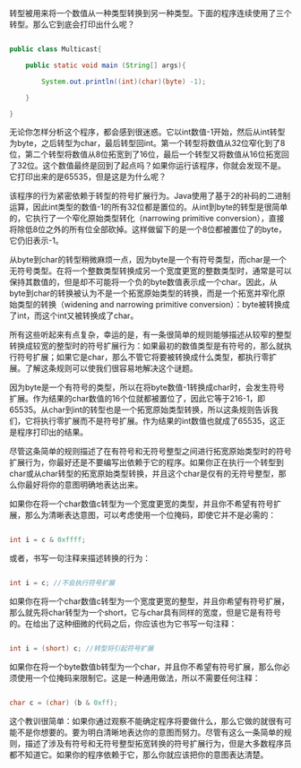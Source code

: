 转型被用来将一个数值从一种类型转换到另一种类型。下面的程序连续使用了三个转型。那么它到底会打印出什么呢？
```java   
public class Multicast{
	public static void main (String[] args){
		System.out.println((int)(char)(byte) -1);
	}
}
```
无论你怎样分析这个程序，都会感到很迷惑。它以int数值-1开始，然后从int转型为byte，之后转型为char，最后转型回int。第一个转型将数值从32位窄化到了8位，第二个转型将数值从8位拓宽到了16位，最后一个转型又将数值从16位拓宽回了32位。这个数值最终是回到了起点吗？如果你运行该程序，你就会发现不是。它打印出来的是65535，但是这是为什么呢？ 
该程序的行为紧密依赖于转型的符号扩展行为。Java使用了基于2的补码的二进制运算，因此int类型的数值-1的所有32位都是置位的。从int到byte的转型是很简单的，它执行了一个窄化原始类型转化（narrowing primitive conversion），直接将除低8位之外的所有位全部砍掉。这样做留下的是一个8位都被置位了的byte，它仍旧表示-1。 
从byte到char的转型稍微麻烦一点，因为byte是一个有符号类型，而char是一个无符号类型。在将一个整数类型转换成另一个宽度更宽的整数类型时，通常是可以保持其数值的，但是却不可能将一个负的byte数值表示成一个char。因此，从byte到char的转换被认为不是一个拓宽原始类型的转换，而是一个拓宽并窄化原始类型的转换（widening and narrowing primitive conversion）：byte被转换成了int，而这个int又被转换成了char。 
所有这些听起来有点复杂，幸运的是，有一条很简单的规则能够描述从较窄的整型转换成较宽的整型时的符号扩展行为：如果最初的数值类型是有符号的，那么就执行符号扩展；如果它是char，那么不管它将要被转换成什么类型，都执行零扩展。了解这条规则可以使我们很容易地解决这个谜题。 
因为byte是一个有符号的类型，所以在将byte数值-1转换成char时，会发生符号扩展。作为结果的char数值的16个位就都被置位了，因此它等于216-1，即65535。从char到int的转型也是一个拓宽原始类型转换，所以这条规则告诉我们，它将执行零扩展而不是符号扩展。作为结果的int数值也就成了65535，这正是程序打印出的结果。 
尽管这条简单的规则描述了在有符号和无符号整型之间进行拓宽原始类型时的符号扩展行为，你最好还是不要编写出依赖于它的程序。如果你正在执行一个转型到char或从char转型的拓宽原始类型转换，并且这个char是仅有的无符号整型，那么你最好将你的意图明确地表达出来。 
如果你在将一个char数值c转型为一个宽度更宽的类型，并且你不希望有符号扩展，那么为清晰表达意图，可以考虑使用一个位掩码，即使它并不是必需的： 
```java  
int i = c & 0xffff;
```
或者，书写一句注释来描述转换的行为： 
```java  
int i = c; //不会执行符号扩展
```
如果你在将一个char数值c转型为一个宽度更宽的整型，并且你希望有符号扩展，那么就先将char转型为一个short，它与char具有同样的宽度，但是它是有符号的。在给出了这种细微的代码之后，你应该也为它书写一句注释： 
```java  
int i = (short) c; //转型将引起符号扩展
```
如果你在将一个byte数值b转型为一个char，并且你不希望有符号扩展，那么你必须使用一个位掩码来限制它。这是一种通用做法，所以不需要任何注释： 
```java  
char c = (char) (b & 0xff);
```
这个教训很简单：如果你通过观察不能确定程序将要做什么，那么它做的就很有可能不是你想要的。要为明白清晰地表达你的意图而努力。尽管有这么一条简单的规则，描述了涉及有符号和无符号整型拓宽转换的符号扩展行为，但是大多数程序员都不知道它。如果你的程序依赖于它，那么你就应该把你的意图表达清楚。